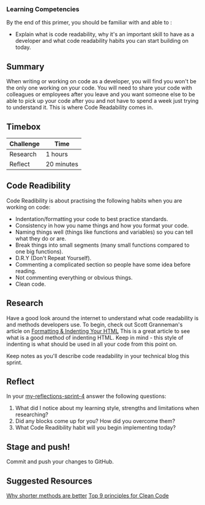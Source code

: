 ### Learning Competencies 
By the end of this primer, you should be familiar with and able to :

- Explain what is code readability, why it's an important skill to have as a developer and what code readability habits you can start building on today.


## Summary
When writing or working on code as a developer, you will find you won't be the only one working on your code. You will need to share your code with colleagues or employees after you leave and you want someone else to be able to pick up your code after you and not have to spend a week just trying to understand it.  This is where Code Readability comes in.

## Timebox 

Challenge | Time|
------------|----------|
Research | 1 hours
Reflect | 20 minutes

## Code Readibility 
Code Readibility is about practising the following habits when you are working on code:
- Indentation/formatting your code to best practice standards.
- Consistency in how you name things and how you format your code.
- Naming things well (things like functions and variables) so you can tell what they do or are.
- Break things into small segments (many small functions compared to one big functions).
- D.R.Y (Don't Repeat Yourself).
- Commenting a complicated section so people have some idea before reading.
- Not commenting everything or obvious things.
- Clean code.

## Research 
Have a good look around the internet to understand what code readability is and methods developers use.
To begin, check out Scott Granneman's article on [Formatting & Indenting Your HTML](https://www.granneman.com/webdev/coding/formatting-and-indenting-your-html) This is a great article to see what is a good method of indenting HTML.  Keep in mind - this style of indenting is what should be used in all your code from this point on.

Keep notes as you'll describe code readability in your technical blog this sprint. 

## Reflect 
In your [my-reflections-sprint-4](my-reflections-sprint-4.md) answer the following questions: 

1. What did I notice about my learning style, strengths and limitations when researching? 
2. Did any blocks come up for you? How did you overcome them?  
3. What Code Readibility habit will you begin implementing today?

## Stage and push! 
Commit and push your changes to GitHub. 

## Suggested Resources
[Why shorter methods are better](https://silkandspinach.net/2013/01/30/why-shorter-methods-are-better/)
[Top 9 principles for Clean Code](http://blog.goyello.com/2013/01/21/top-9-principles-clean-code/)
